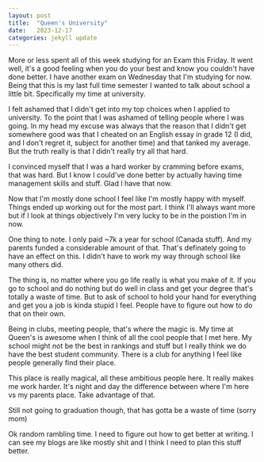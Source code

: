 ```yaml
---
layout: post
title:  "Queen's University"
date:   2023-12-17
categories: jekyll update
---
```

More or less spent all of this week studying for an Exam this Friday. It went
well, it's a good feeling when you do your best and know you couldn't have done
better. I have another exam on Wednesday that I'm studying for now. Being that
this is my last full time semester I wanted to talk about school a little bit.
Specifically my time at university.

I felt ashamed that I didn't get into my top choices when I applied to
university. To the point that I was ashamed of telling people where I was
going. In my head my excuse was always that the reason that I didn't get
somewhere good was that I cheated on an English essay in grade 12 (I did, and I
don't regret it, subject for another time) and that tanked my average. But the
truth really is that I didn't really try all that hard.

I convinced myself that I was a hard worker by cramming before exams, that was
hard. But I know I could've done better by actually having time management
skills and stuff. Glad I have that now.

Now that I'm mostly done school I feel like I'm mostly happy with myself.
Things ended up working out for the most part. I think I'll always want more
but if I look at things objectively I'm very lucky to be in the poistion I'm in
now.

One thing to note. I only paid ~7k a year for school (Canada stuff). And my
parents funded a considerable amount of that. That's definately going to have
an effect on this. I didn't have to work my way through school like many others
did.

The thing is, no matter where you go life really is what you make of it. If you
go to school and do nothing but do well in class and get your degree that's
totally a waste of time. But to ask of school to hold your hand for everything
and get you a job is kinda stupid I feel. People have to figure out how to do
that on their own.

Being in clubs, meeting people, that's where the magic is. My time at Queen's
is awesome when I think of all the cool people that I met here. My school might
not be the best in rankings and stuff but I really think we do have the best
student community. There is a club for anything I feel like people generally
find their place.

This place is really magical, all these ambitious people here. It really makes
me work harder. It's night and day the difference between where I'm here vs my
parents place. Take advantage of that.

Still not going to graduation though, that has gotta be a waste of time (sorry
mom)

Ok random rambling time. I need to figure out how to get better at writing. I
can see my blogs are like mostly shit and I think I need to plan this stuff
better.
